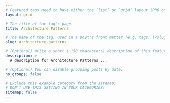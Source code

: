 ```yaml
---
# Featured tags need to have either the `list` or `grid` layout (PRO only).
layout: grid

# The title of the tag's page.
title: Architecture Patterns

# The name of the tag, used in a post's front matter (e.g. tags: [<slug>]).
slug: architecture-patterns

# (Optional) Write a short (~150 characters) description of this featured tag.
description: >
  A description for Architecture Patterns ...

# (Optional) You can disable grouping posts by date.
no_groups: false

# Exclude this example category from the sitemap.
# DON'T USE THIS SETTING IN YOUR CATEGORIES!
sitemap: false
---
```

